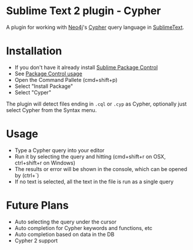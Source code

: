 # Sublime Text 2 plugin - Cypher

A plugin for working with [Neo4j](http://www.neo4j.org)'s [Cypher](http://docs.neo4j.org/chunked/milestone/cypher-query-lang.html) query language in [SublimeText](http://www.sublimetext.com).


# Installation

* If you don't have it already install [Sublime Package Control](http://wbond.net/sublime_packages/package_control)
* See [Package Control usage](http://wbond.net/sublime_packages/package_control/usage)
* Open the Command Pallete (cmd+shift+p)
* Select "Install Package"
* Select "Cyper"

The plugin will detect files ending in `.cql` or `.cyp` as Cypher, optionally just select Cypher from the Syntax menu. 


# Usage

* Type a Cypher query into your editor
* Run it by selecting the query and hitting (cmd+shift+r on OSX, ctrl+shift+r on Windows)
* The results or error will be shown in the console, which can be opened by (ctrl+`)
* If no text is selected, all the text in the file is run as a single query


# Future Plans

* Auto selecting the query under the cursor
* Auto completion for Cypher keywords and functions, etc
* Auto completion based on data in the DB
* Cypher 2 support

